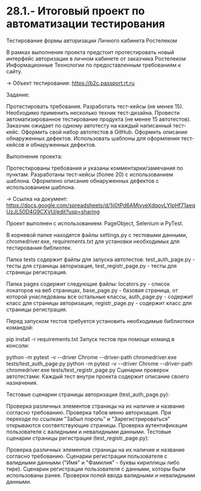 # 28.1.- Итоговый проект по автоматизации тестирования
Тестирование формы авторизации Личного кабинета Ростелеком

В рамках выполнения проекта предстоит протестировать новый интерфейс авторизации в личном кабинете от заказчика Ростелеком Информационные Технологии по предоставленным требованиям к сайту.

→ Объект тестирования: https://b2c.passport.rt.ru

Задание:

Протестировать требования. Разработать тест-кейсы (не менее 15). Необходимо применить несколько техник тест-дизайна. Провести автоматизированное тестирование продукта (не менее 15 автотестов). Заказчик ожидает по одному автотесту на каждый написанный тест-кейс. Оформить свой набор автотестов в GitHub. Оформить описание обнаруженных дефектов. Использовать шаблоны для оформления тест-кейсов и обнаруженных дефектов.

Выполнение проекта:

Протестированы требования и указаны комментарии/замечания по пунктам.
Разработаны тест-кейсы (более 20) с использованием шаблона.
Оформлено описание обнаруженных дефектов с использованием шаблона.

→ Ссылка на документ:
https://docs.google.com/spreadsheets/d/1ij0tPd6AMjvveXdqovLYIpHf71aeqUzJL50D4G9CXVU/edit?usp=sharing

Проект выполнен с использованием: PageObject, Selenium и PyTest.

В корневой папке находятся файлы settings.py с тестовыми данными, chromedriver.exe, requirements.txt для установки необходимых для тестирования библиотек.

Папка tests содержит файлы для запуска автотестов: test_auth_page.py - тесты для страницы авторизация, test_registr_page.py - тесты для страницы регистрация.

Папка pages содержит следующие файлы: locators.py - список локаторов на веб страницах, base_page.py - базовая страница, от которой унаследованы все остальные классы, auth_page.py - содержит класс для страницы авторизация, registr_page.py - содержит класс для страницы регистрация.

Перед запуском тестов требуется установить необходимые библиотеки командой:

pip install -r requirements.txt Запуск тестов при помощи команд в консоли:

python -m pytest -v --driver Chrome --driver-path chromedriver.exe tests/test_auth_page.py python -m pytest -v --driver Chrome --driver-path chromedriver.exe tests/test_registr_page.py Сценарии проверок автотестами: Каждый тест внутри проекта содержит описание своего назначения.

Тестовые сценарии страницы авторизация (test_auth_page.py):

Проверка различных элементов страницы на их наличие и название согласно требованию. Проверка табов меню авторизация. При переходе по ссылкам "Забыл пороль" и "Зарегистрироваться" открываются соответствующие страницы. Проверка аутентификации пользователя с валидными и невалидными данными. Тестовые сценарии страницы регистрация (test_registr_page.py):

Проверка различных элементов страницы на их наличие и название согласно требованию. Сценарии регистрации пользователя с валидными данными ("Имя" и "Фамилия" - буквы кириллицы либо тире). Сценарии регистрации пользователя с данными, которы были использованы ранее. Проверки полей ввода валидными и невалидными данными.
